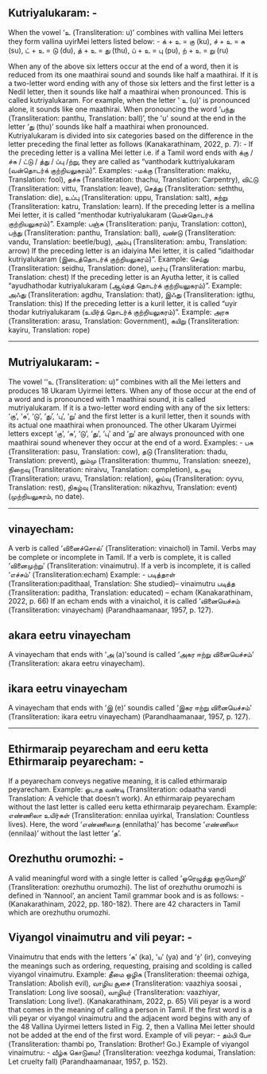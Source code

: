 ## Kutriyalukaram: -
When the vowel ‘உ (Transliteration: u)’ combines with vallina Mei letters they form vallina uyirMei letters listed below: - 
க் + உ = கு (ku), 
ச் + உ = சு (su), 
ட் + உ = டு (du), 
த் + உ = து (thu), 
ப் + உ = பு (pu), 
ற் + உ = று (ru) 

When any of the above six letters occur at the end of a word, then it is reduced from its one maathirai sound and sounds like half a maathirai. If it is a two-letter word ending with any of those six letters and the first letter is a Nedil letter, then it sounds like half a maathirai when pronounced. This is called kutriyalukaram. For example, when the letter ' உ (u)' is pronounced alone, it sounds like one maathirai. When pronouncing the word ‘பந்து (Transliteration: panthu, Translation: ball)’, the 'u' sound at the end in the letter ‘து (thu)’ sounds like half a maathirai when pronounced. Kutriyalukaram is divided into six categories based on the difference in the letter preceding the final letter as follows (Kanakarathinam, 2022, p. 7): - 
If the preceding letter is a vallina Mei letter i.e. if a Tamil word ends with க்கு /ச்சு / ட்டு / த்து / ப்பு /ற்று, they are called as “vanthodark kuttriyalukaram (வன்தொடர்க் குற்றியலுகரம்)”. Examples: -மக்கு (Transliteration: makku, Translation: fool), தச்சு (Transliteration: thachu, Translation: Carpentry), விட்டு (Transliteration: vittu, Translation: leave), செத்து (Transliteration: seththu, Translation: die), உப்பு (Transliteration: uppu, Translation: salt), கற்று (Transliteration: katru, Translation: learn).
If the preceding letter is a mellina Mei letter, it is called “menthodar kutriyalukaram (மென்தொடர்க் குற்றியலுகரம்)”. Example: பஞ்சு (Transliteration: panju, Translation: cotton), பந்து (Transliteration: panthu, Translation: ball), வண்டு (Transliteration: vandu, Translation: beetle/bug), அம்பு (Transliteration: ambu, Translation: arrow) 
If the preceding letter is an idaiyina Mei letter, it is called “idaithodar kutriyalukaram (இடைத்தொடர்க் குற்றியலுகரம்)”. Example: செய்து (Transliteration: seidhu, Translation: done), மார்பு (Transliteration: marbu, Translation: chest)
If the preceding letter is an Ayutha letter, it is called “ayudhathodar kutriyalukaram (ஆய்தத் தொடர்க் குற்றியலுகரம்)”. Example: அஃது (Transliteration: agdhu, Translation: that), இஃது (Transliteration: igthu, Translation: this)
If the preceding letter is a kuril letter, it is called “uyir thodar kutriyalukaram (உயிர்த் தொடர்க் குற்றியலுகரம்)”. Example: அரசு (Transliteration: arasu, Translation: Government), கயிறு (Transliteration: kayiru, Translation: rope)

---

## Mutriyalukaram: -
The vowel ‘‘உ (Transliteration: u)” combines with all the Mei letters and produces 18 Ukaram Uyirmei letters. When any of those occur at the end of a word and is pronounced with 1 maathirai sound, it is called mutriyalukaram. If it is a two-letter word ending with any of the six letters: ‘கு’, ‘சு’, ‘டு’, ‘து’, ‘பு’, ‘று’ and the first letter is a kuril letter, then it sounds with its actual one maathirai when pronounced. The other Ukaram Uyirmei letters except ‘கு’, ‘சு’, ‘டு’, ‘து’, ‘பு’ and ‘று’ are always pronounced with one maathirai sound whenever they occur at the end of a word. 
Examples: - பசு (Transliteration: pasu, Translation: cow), தடு (Transliteration: thadu, Translation: prevent), தும்மு (Transliteration: thummu, Translation: sneeze), நிறைவு (Transliteration: niraivu, Translation: completion), உறவு (Transliteration: uravu, Translation: relation), ஓய்வு (Transliteration: oyvu, Translation: rest), நிகழ்வு (Transliteration: nikazhvu, Translation: event) (முற்றியலுகரம், no date). 

---

## vinayecham: 
A verb is called ‘வினைச்சொல்’ (Transliteration: vinaichol) in Tamil. Verbs may be complete or incomplete in Tamil. If a verb is complete, it is called ‘வினைமுற்று’ (Transliteration: vinaimutru). If a verb is incomplete, it is called ‘எச்சம்’ (Transliteration:echam)
Example: - படித்தாள் (Transliteration:padithaal, Translation: She studied)– vinaimutru
படித்த (Transliteration: paditha, Translation: educated) – echam 
(Kanakarathinam, 2022, p. 66)
If an echam ends with a vinaichol, it is called ‘வினையெச்சம் (Transliteration: vinayecham) (Parandhaamanaar, 1957, p. 127). 

## akara eetru vinayecham
A vinayecham that ends with ‘அ (a)’sound is called ‘அகர ஈற்று வினையெச்சம்’ (Transliteration: akara eetru vinayecham). 
## ikara eetru vinayecham
A vinayecham that ends with ‘இ (e)’ soundis called ‘இகர ஈற்று வினையெச்சம்’ (Transliteration: ikara eetru vinayecham) (Parandhaamanaar, 1957, p. 127). 

---

## Ethirmaraip peyarecham and eeru ketta Ethirmaraip peyarecham: -
 If a peyarecham conveys negative meaning, it is called ethirmaraip peyarecham. Example: ஓடாத வண்டி (Transliteration: odaatha vandi Translation: A vehicle that doesn’t work). 
An ethirmaraip peyarecham without the last letter is called eeru ketta ethirmaraip peyarecham. Example: எண்ணிலா உயிர்கள் (Transliteration: ennilaa uyirkal, Translation: Countless lives). Here, the word ‘எண்ணிலாத (ennilatha)’ has become ‘எண்ணிலா (ennilaa)’ without the last letter ‘த’. 

## Orezhuthu orumozhi: -
A valid meaningful word with a single letter is called ‘ஓரெழுத்து ஒருமொழி’ (Transliteration: orezhuthu orumozhi). The list of orezhuthu orumozhi is defined in ‘Nannool’, an ancient Tamil grammar book and is as follows: - (Kanakarathinam, 2022, pp. 180-182). There are 42 characters in Tamil which are orezhuthu orumozhi.

## Viyangol vinaimutru and vili peyar: -
Vinaimutru that ends with the letters ‘க’ (ka), ‘ய’ (ya) and ‘ர்’ (ir), conveying the meanings such as ordering, requesting, praising and scolding is called viyangol vinaimutru. Example: தீமை ஒழிக (Transliteration: theemai ozhiga, Translation: Abolish evil), வாழிய சூசை (Transliteration: vaazhiya soosai , Translation: Long live soosai), வாழியர் (Transliteration: vaazhiyar, Translation: Long live!). (Kanakarathinam, 2022, p. 65)
Vili peyar is a word that comes in the meaning of calling a person in Tamil. If the first word is a vili peyar or viyangol vinaimutru and the adjacent word begins with any of the 48 Vallina Uyirmei letters listed in Fig. 2, then a Vallina Mei letter should not be added at the end of the first word.
Example of vili peyar: - தம்பி போ (Transliteration: thambi po, Translation: Brother! Go.)
Example of viyangol vinaimutru: - வீழ்க கொடுமை! (Transliteration: veezhga kodumai, Translation: Let cruelty fall) (Parandhaamanaar, 1957, p. 152).




